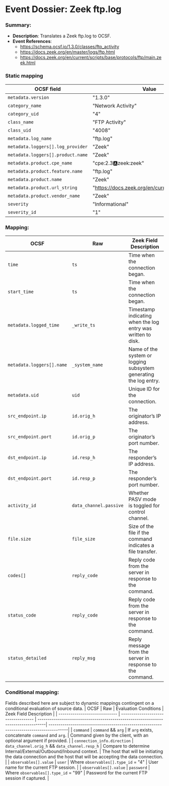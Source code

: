 # Event Dossier: Zeek ftp.log
### Summary:
- **Description**: Translates a Zeek ftp.log to OCSF. 
- **Event References**:
  - https://schema.ocsf.io/1.3.0/classes/ftp_activity
  - https://docs.zeek.org/en/master/logs/ftp.html
  - https://docs.zeek.org/en/current/scripts/base/protocols/ftp/main.zeek.html
    
 ### Static mapping
| OCSF field                          | Value                                           |
| ----------------------------------- | ----------------------------------------------- |
| `metadata.version`                  | "1.3.0"                                         |
| `category_name`                     | "Network Activity"                              |
| `category_uid`                      | "4"                                             |
| `class_name`                        | "FTP Activity"                              |
| `class_uid`                         | "4008"                                          |
| `metadata.log_name`                 | "ftp.log"                                      |
| `metadata.loggers[].log_provider`   | "Zeek"                                          |
| `metadata.loggers[].product.name`   | "Zeek"                                          |
| `metadata.product.cpe_name`         | "cpe:2.3:a:zeek:zeek"                           |
| `metadata.product.feature.name`     | "ftp.log"                                      |
| `metadata.product.name`             | "Zeek"                                          |
| `metadata.product.url_string`       | "https://docs.zeek.org/en/current/logs/ftp.html"|
| `metadata.product.vendor_name`      | "Zeek"                                          |
| `severity`                          | "Informational"                                 |
| `severity_id`                       | "1"                                             |

 ### Mapping:
| OCSF                          | Raw                 | Zeek Field Description                                                                  |
| ----------------------------- | ------------------- | --------------------------------------------------------------------------------------- |
| `time`                        | `ts`                | Time when the connection began.                                                         |
| `start_time`                  | `ts`                | Time when the connection began.                                                         |
| `metadata.logged_time`        | `_write_ts`         | Timestamp indicating when the log entry was written to disk.                            |
| `metadata.loggers[].name`     | `_system_name`      | Name of the system or logging subsystem generating the log entry.                       |
| `metadata.uid`                | `uid`               | Unique ID for the connection.                                                           |
| `src_endpoint.ip`             | `id.orig_h`         | The originator’s IP address.                                                            |
| `src_endpoint.port`           | `id.orig_p`         | The originator’s port number.                                                           |
| `dst_endpoint.ip`             | `id.resp_h`         | The responder’s IP address.                                                             |
| `dst_endpoint.port`           | `id.resp_p`         | The responder’s port number.                                                            |
| `activity_id`                 | `data_channel.passive` | Whether PASV mode is toggled for control channel.                                    |
| `file.size`                   | `file_size`         | Size of the file if the command indicates a file transfer.                              |
| `codes[]`                     | `reply_code`        | Reply code from the server in response to the command.                                  |
| `status_code`                 | `reply_code`        | Reply code from the server in response to the command.                                  |
| `status_detailed`             | `reply_msg`         | Reply message from the server in response to the command.                               |

 ### Conditional mapping:
Fields described here are subject to dynamic mappings contingent on a conditional evaluation of source data.
| OCSF                          | Raw                                 | Evaluation Conditions                                                             | Zeek Field Description                                                                 |
| ----------------------------- | ----------------------------------- | ----------------------------------------------------------------------------------| ---------------------------------------------------------------------------------------|
| `command`                     | `command` && `arg`                  | If `arg` exists, concatenate `command` and `arg`.                                 | Command given by the client, with an optional argument if provided.                    |
| `connection_info.direction`   | `data_channel.orig_h` && `data_channel.resp_h` | Compare to determine Internal/External/Outbound/Inbound context.       | The host that will be initiating the data connection and the host that will be accepting the data connection. |
| `observables[].value`         | `user`                              | Where `observables[].type_id` = "4"                                               | User name for the current FTP session.                                                 |
| `observables[].value`         | `password`                          | Where `observables[].type_id` = "99"                                              | Password for the current FTP session if captured.                                      |
